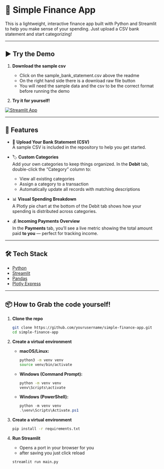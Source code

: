 # 💸 Simple Finance App

This is a lightweight, interactive finance app built with Python and Streamlit to help you make sense of your spending. Just upload a CSV bank statement and start categorizing!

---

## ▶️ Try the Demo

1. **Download the sample csv**

    - Click on the sample_bank_statement.csv above the readme
    - On the right hand side there is a download raw file button
    - You will need the sample data and the csv to be the correct format before running the demo

2. **Try it for yourself!**

 <a href="https://josh-hall-finance-app-demo.streamlit.app/" target="_blank">
     <img src="https://img.shields.io/badge/Live%20Demo-Streamlit-orange" alt="Streamlit App">
 </a>

---

## 🚀 Features

-   📁 **Upload Your Bank Statement (CSV)**  
    A sample CSV is included in the repository to help you get started.

-   🏷️ **Custom Categories**  
    Add your own categories to keep things organized. In the **Debit** tab, double-click the “Category” column to:

    -   View all existing categories
    -   Assign a category to a transaction
    -   Automatically update all records with matching descriptions

-   📊 **Visual Spending Breakdown**  
    A Plotly pie chart at the bottom of the Debit tab shows how your spending is distributed across categories.

-   💰 **Incoming Payments Overview**  
    In the **Payments** tab, you’ll see a live metric showing the total amount paid **to you** — perfect for tracking income.

---

## 🛠️ Tech Stack

-   [Python](https://www.python.org/)
-   [Streamlit](https://streamlit.io/)
-   [Pandas](https://pandas.pydata.org/)
-   [Plotly Express](https://plotly.com/python/plotly-express/)

---

## 📦 How to Grab the code yourself!

1. **Clone the repo**

    ```bash
    git clone https://github.com/yourusername/simple-finance-app.git
    cd simple-finance-app
    ```

2. **Create a virtual environment**

    - **macOS/Linux:**

        ```bash
        python3 -m venv venv
        source venv/bin/activate
        ```

    - **Windows (Command Prompt):**

        ```cmd
        python -m venv venv
        venv\Scripts\activate
        ```

    - **Windows (PowerShell):**
        ```powershell
        python -m venv venv
        .\venv\Scripts\Activate.ps1
        ```

3. **Create a virtual environment**

    ```bash
    pip install -r requirements.txt
    ```

4. **Run Streamlit**

    - Opens a port in your browser for you
    - after saving you just click reload

    ```bash
    streamlit run main.py
    ```
